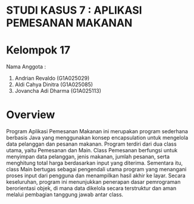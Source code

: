 
# STUDI KASUS 7 : APLIKASI PEMESANAN MAKANAN  

# Kelompok 17
Nama Anggota :
1. Andrian Revaldo      (G1A025029)
2. Aldi Cahya Dinitra   (G1A025085)
3. Jovancha Adi Dharma  (G1A025113)
# Overview
Program Aplikasi Pemesanan Makanan ini merupakan program sederhana berbasis Java yang menggunakan konsep encapsulation untuk mengelola data pelanggan dan pesanan makanan. Program terdiri dari dua class utama, yaitu Pemesanan dan Main. Class Pemesanan berfungsi untuk menyimpan data pelanggan, jenis makanan, jumlah pesanan, serta menghitung total harga berdasarkan input yang diterima. Sementara itu, class Main bertugas sebagai pengendali utama program yang menangani proses input dari pengguna dan menampilkan hasil akhir ke layar. Secara keseluruhan, program ini menunjukkan penerapan dasar pemrograman berorientasi objek, di mana data dikelola secara terstruktur dan aman melalui pembagian tanggung jawab antar class.


